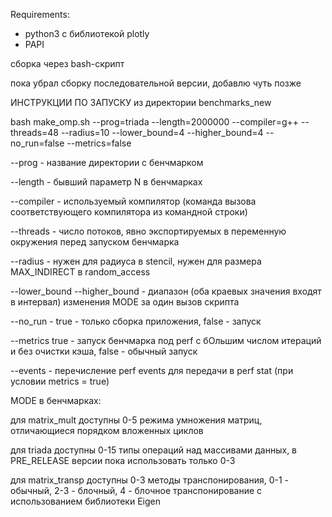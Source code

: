 Requirements:

- python3 с библиотекой plotly
- PAPI

сборка через bash-скрипт

пока убрал сборку последовательной версии, добавлю чуть позже

ИНСТРУКЦИИ ПО ЗАПУСКУ из директории benchmarks_new

bash make_omp.sh --prog=triada --length=2000000 --compiler=g++ --threads=48 --radius=10 --lower_bound=4 --higher_bound=4 --no_run=false --metrics=false

--prog - название директории с бенчмарком

--length - бывший параметр N в бенчмарках

--compiler - используемый компилятор (команда вызова соответствующего компилятора из командной строки)

--threads - число потоков, явно экспортируемых в переменную окружения перед запуском бенчмарка

--radius - нужен для радиуса в stencil, нужен для размера MAX_INDIRECT в random_access

--lower_bound --higher_bound - диапазон (оба краевых значения входят в интервал) изменения MODE за один вызов скрипта

--no_run - true - только сборка приложения, false - запуск

--metrics  true - запуск бенчмарка под perf с бОльшим числом итераций и без очистки кэша, false - обычный запуск

--events - перечисление perf events для передачи в perf stat (при условии metrics = true)

MODE в бенчмарках:

для matrix_mult доступны 0-5 режима умножения матриц, отличающиеся порядком вложенных циклов

для triada доступны 0-15 типы операций над массивами данных,  в PRE_RELEASE версии пока использовать только 0-3

для matrix_transp доступны 0-3 методы транспонирования, 0-1 - обычный, 2-3 - блочный, 4 - блочное транспонирование с использованием библиотеки Eigen